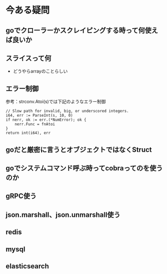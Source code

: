 # 今ある疑問

## goでクローラーかスクレイピングする時って何使えば良いか

## スライスって何

- どうやらarrayのことらしい

## エラー制御

参考：strconv.Atoi(s)では下記のようなエラー制御

```go=
// Slow path for invalid, big, or underscored integers.
i64, err := ParseInt(s, 10, 0)
if nerr, ok := err.(*NumError); ok {
    nerr.Func = fnAtoi
}
return int(i64), err
```

## goだと厳密に言うとオブジェクトではなくStruct

## goでシステムコマンド呼ぶ時ってcobraってのを使うのか

## gRPC使う

## json.marshall、json.unmarshall使う

## redis

## mysql

## elasticsearch
